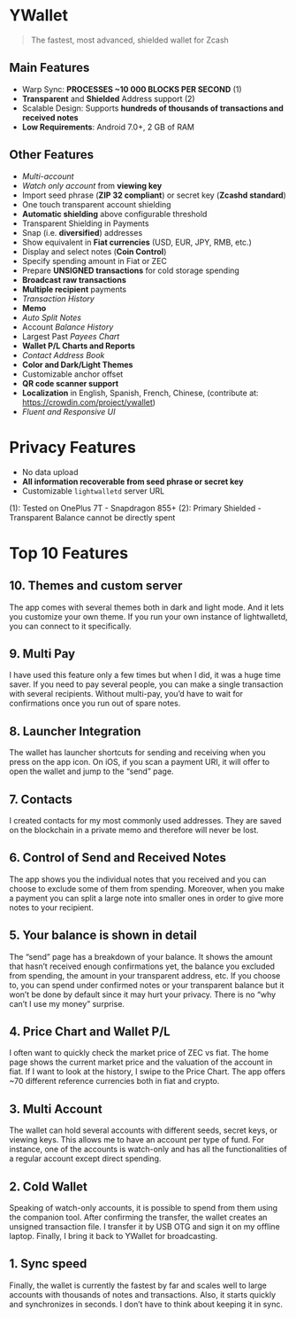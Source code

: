 # YWallet

> The fastest, most advanced, shielded wallet for Zcash

## Main Features

- Warp Sync: **PROCESSES ~10 000 BLOCKS PER SECOND** (1) 
- **Transparent** and **Shielded** Address support (2)
- Scalable Design: Supports **hundreds of thousands of transactions and received notes**
- **Low Requirements**: Android 7.0+, 2 GB of RAM

## Other Features

- *Multi-account*
- *Watch only account* from **viewing key**
- Import seed phrase (**ZIP 32 compliant**) or secret key (**Zcashd standard**)
- One touch transparent account shielding
- **Automatic shielding** above configurable threshold
- Transparent Shielding in Payments 
- Snap (i.e. **diversified**) addresses 
- Show equivalent in **Fiat currencies** (USD, EUR, JPY, RMB, etc.)
- Display and select notes (**Coin Control**)
- Specify spending amount in Fiat or ZEC
- Prepare **UNSIGNED transactions** for cold storage spending
- **Broadcast raw transactions**
- **Multiple recipient** payments
- *Transaction History*
- **Memo**
- *Auto Split Notes*
- Account *Balance History*
- Largest Past *Payees Chart*
- **Wallet P/L Charts and Reports**
- *Contact Address Book*
- **Color and Dark/Light Themes**
- Customizable anchor offset
- **QR code scanner support**
- **Localization** in English, Spanish, French, Chinese, (contribute at: https://crowdin.com/project/ywallet)
- *Fluent and Responsive UI*

# Privacy Features

- No data upload
- **All information recoverable from seed phrase or secret key**
- Customizable `lightwalletd` server URL

(1): Tested on OnePlus 7T - Snapdragon 855+
(2): Primary Shielded - Transparent Balance cannot be directly spent

# Top 10 Features

## 10. Themes and custom server
The app comes with several themes both in dark and light mode. And it lets you customize your own theme.
If you run your own instance of lightwalletd, you can connect to it specifically.

## 9. Multi Pay
I have used this feature only a few times but when I did, it was a huge time saver.
If you need to pay several people, you can make a single transaction with several recipients. Without multi-pay, you’d have to wait for confirmations once you run out of spare notes.

## 8. Launcher Integration
The wallet has launcher shortcuts for sending and receiving when you press on the app icon. On iOS, if you scan a payment URI, it will offer to open the wallet and jump to the “send” page.

## 7. Contacts
I created contacts for my most commonly used addresses. They are saved on the blockchain in a private memo and therefore will never be lost.
## 6. Control of Send and Received Notes
The app shows you the individual notes that you received and you can choose to exclude some of them from spending. Moreover, when you make a payment you can split a large note into smaller ones in order to give more notes to your recipient.
## 5. Your balance is shown in detail
The “send” page has a breakdown of your balance. It shows the amount that hasn’t received enough confirmations yet, the balance you excluded from spending, the amount in your transparent address, etc. If you choose to, you can spend under confirmed notes or your transparent balance but it won’t be done by default since it may hurt your privacy.
There is no “why can’t I use my money” surprise.
## 4. Price Chart and Wallet P/L
I often want to quickly check the market price of ZEC vs fiat. The home page shows the current market price and the valuation of the account in fiat. If I want to look at the history, I swipe to the Price Chart. The app offers ~70 different reference currencies both in fiat and crypto.
## 3. Multi Account
The wallet can hold several accounts with different seeds, secret keys, or viewing keys. This allows me to have an account per type of fund. For instance, one of the accounts is watch-only and has all the functionalities of a regular account except direct spending.
## 2. Cold Wallet
Speaking of watch-only accounts, it is possible to spend from them using the companion tool. After confirming the transfer, the wallet creates an unsigned transaction file. I transfer it by USB OTG and sign it on my offline laptop. Finally, I bring it back to YWallet for broadcasting.
## 1. Sync speed
Finally, the wallet is currently the fastest by far and scales well to large accounts with thousands of notes and transactions. Also, it starts quickly and synchronizes in seconds. I don’t have to think about keeping it in sync.
